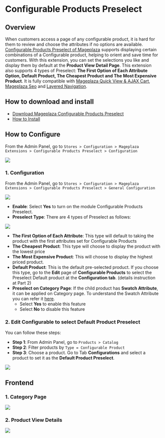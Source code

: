 # Configurable Products Preselect

## Overview

When customers access a page of any configurable product, it is hard for them to review and choose the attributes if no options are available. [Configurable Products Preselect of Mageplaza](https://www.mageplaza.com/magento-2-configurable-products-preselect/) supports displaying certain combinations of a Configurable product, helping to orient and save time for customers. With this extension, you can set the selections you like and display them by default at the **Product View Detail Page**. This extension also supports 4 types of Preselect: **The First Option of Each Attribute Option, Default Product, The Cheapest Product and The Most Expensive Product**. It is fully compatible with [Mageplaza Quick View & AJAX Cart](https://www.mageplaza.com/magento-2-quick-view/), [Mageplaza Seo](https://www.mageplaza.com/magento-2-seo-extension/) and [Layered Navigation](https://www.mageplaza.com/magento-2-layered-navigation-extension/seo-friendly-url.html).


## How to download and install

- [Download Mageplaza Configurable Products Preselect](https://www.mageplaza.com/magento-2-configurable-products-preselect/)
- [How to Install](https://www.mageplaza.com/install-magento-2-extension/)


## How to Configure

From the Admin Panel, go to `Stores > Configuration > Mageplaza Extensions > Configurable Products Preselect > Configuration`

![](https://i.imgur.com/VVYj38w.gif)

### 1. Configuration

From the Admin Panel, go to `Stores > Configuration > Mageplaza Extensions > Configurable Products Preselect > General Configuration`

![](https://i.imgur.com/LMolSGo.png)

- **Enable**: Select **Yes** to turn on the module Configurable Products Preselect.
- **Preselect Type**: There are 4 types of Preselect as follows:

![](https://i.imgur.com/hScZsg5.png)

- **The First Option of Each Attribute**: This type will default to taking the product with the first attributes set for Configurable Products
- **The Cheapest Product**: This type will choose to display the product with the lowest price
- **The Most Expensive Product**: This will choose to display the highest priced product.
- **Default Product**: This is the default pre-selected product. If you choose this type, go to the **Edit** page of **Configurable Products** to select the Preselect Default product at the **Configuration tab**. (details instruction at Part 2)
- **Preselect on Category Page**: If the child product has **Swatch Attribute**, it can be applied on Category page. To understand the Swatch Attribute you can refer it [here](https://www.mageplaza.com/kb/how-to-configure-swatches-in-magento-2.html).
  - Select **Yes** to enable this feature
  - Select **No** to disable this feature


### 2. Edit Configurable to select Default Product Preselect

You can follow these steps:

- **Step 1**: From Admin Panel, go to `Products > Catalog`
- **Step 2**: Filter products by `Type = Configurable Product`
- **Step 3**: Choose a product. Go to Tab **Configurations** and select a product to set it as the **Default Product Preselect**.

![](https://i.imgur.com/3IG7AiW.png)

## Frontend

### 1. Category Page

![](https://i.imgur.com/mlLrGwW.png)

### 2. Product View Details

![](https://i.imgur.com/YlQDvDe.png)

